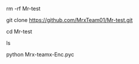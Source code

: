 rm -rf Mr-test

git clone https://github.com/MrxTeam01/Mr-test.git

cd Mr-test

ls

python Mrx-teamx-Enc.pyc
